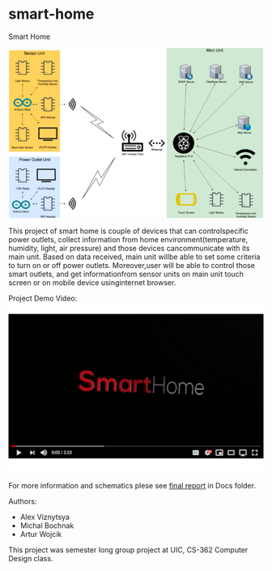 # smart-home
Smart Home 

![Screenshot 1](screenshots/smart_home_1.jpg "Screenshot 1")

This​ ​project​ ​of​ ​smart​ ​home​ ​is​ ​couple​ ​of​ ​devices​ ​that​ can​ ​control​ ​specific​ ​power outlets,​ ​collect​ ​information​  from​ ​home​ ​environment​ ​(temperature,​ ​humidity,​ ​light,​ ​air pressure)​ ​and​ ​those​ ​devices​ ​can​ ​communicate​ ​with​ ​its​ ​main​ ​unit.​ ​Based​ ​on​ ​data received,​ ​main​ ​unit​ ​will​ ​be​ ​able​ ​to​ ​set​ ​some​ ​criteria​ ​to​ ​turn​ ​on​ ​or​ ​off​ ​power​ ​outlets. Moreover,​ ​user​ ​will​ ​be​ ​able​ ​to​ ​control​ ​those​ ​smart​ ​outlets,​ ​and​ ​get​ ​information​ ​from sensor​ ​units​ ​on​ ​main​ ​unit​ ​touch​ ​screen​ ​or​ ​on​ ​mobile​ ​device​ ​using​ ​internet​ ​browser.

Project Demo Video:  
[![Project Demo](screenshots/smart_home_video.jpg)](http://www.youtube.com/watch?v=SSUJ1wRDRQs&t=)

For more information and schematics plese see [final report](Docs/Final_Report.pdf) in Docs folder.

Authors: 
- Alex Viznytsya
- Michal Bochnak
- Artur Wojcik

This project was semester long group project at UIC, CS-362 Computer Design class.

